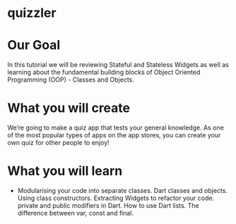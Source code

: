 # quizzler

# Our Goal
In this tutorial we will be reviewing Stateful and Stateless Widgets as well as learning about the fundamental building blocks of Object Oriented Programming (OOP) - Classes and Objects.

# What you will create
We’re going to make a quiz app that tests your general knowledge. As one of the most popular types of apps on the app stores, you can create your own quiz for other people to enjoy!

# What you will learn
* Modularising your code into separate classes.
Dart classes and objects.
Using class constructors.
Extracting Widgets to refactor your code.
private and public modifiers in Dart.
How to use Dart lists.
The difference between var, const and final.
